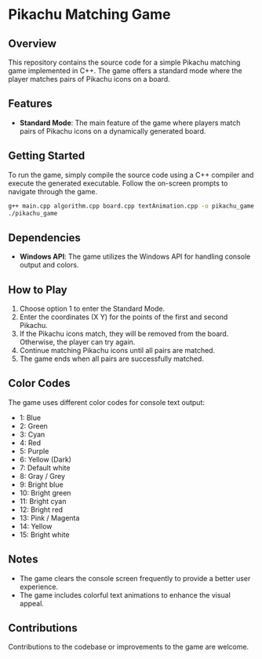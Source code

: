 # Pikachu Matching Game
## Overview
This repository contains the source code for a simple Pikachu matching game implemented in C++. The game offers a standard mode where the player matches pairs of Pikachu icons on a board.

## Features
- **Standard Mode**: The main feature of the game where players match pairs of Pikachu icons on a dynamically generated board.

## Getting Started
To run the game, simply compile the source code using a C++ compiler and execute the generated executable. Follow the on-screen prompts to navigate through the game.

```bash
g++ main.cpp algorithm.cpp board.cpp textAnimation.cpp -o pikachu_game
./pikachu_game
```

## Dependencies
 - **Windows API**: The game utilizes the Windows API for handling console output and colors.

## How to Play

1. Choose option 1 to enter the Standard Mode.
2. Enter the coordinates (X Y) for the points of the first and second Pikachu.
3. If the Pikachu icons match, they will be removed from the board. Otherwise, the player can try again.
4. Continue matching Pikachu icons until all pairs are matched.
5. The game ends when all pairs are successfully matched.

## Color Codes

The game uses different color codes for console text output:

- 1: Blue
- 2: Green
- 3: Cyan
- 4: Red
- 5: Purple
- 6: Yellow (Dark)
- 7: Default white
- 8: Gray / Grey
- 9: Bright blue
- 10: Bright green
- 11: Bright cyan
- 12: Bright red
- 13: Pink / Magenta
- 14: Yellow
- 15: Bright white

## Notes

- The game clears the console screen frequently to provide a better user experience.
- The game includes colorful text animations to enhance the visual appeal.

## Contributions

Contributions to the codebase or improvements to the game are welcome.
